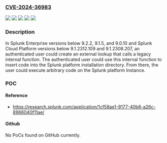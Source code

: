 ### [CVE-2024-36983](https://cve.mitre.org/cgi-bin/cvename.cgi?name=CVE-2024-36983)
![](https://img.shields.io/static/v1?label=Product&message=Splunk%20Cloud%20Platform&color=blue)
![](https://img.shields.io/static/v1?label=Product&message=Splunk%20Enterprise&color=blue)
![](https://img.shields.io/static/v1?label=Version&message=9.1.2312%3C%209.1.2312.109%20&color=brighgreen)
![](https://img.shields.io/static/v1?label=Version&message=9.2%3C%209.2.2%20&color=brighgreen)
![](https://img.shields.io/static/v1?label=Vulnerability&message=The%20software%20constructs%20all%20or%20part%20of%20a%20command%20using%20externally-influenced%20input%20from%20an%20upstream%20component%2C%20but%20it%20does%20not%20neutralize%20or%20incorrectly%20neutralizes%20special%20elements%20that%20could%20modify%20the%20intended%20command%20when%20it%20is%20sent%20to%20a%20downstream%20component.&color=brighgreen)

### Description

In Splunk Enterprise versions below 9.2.2, 9.1.5, and 9.0.10 and Splunk Cloud Platform versions below 9.1.2312.109 and 9.1.2308.207, an authenticated user could create an external lookup that calls a legacy internal function. The authenticated user could use this internal function to insert code into the Splunk platform installation directory. From there, the user could execute arbitrary code on the Splunk platform Instance.

### POC

#### Reference
- https://research.splunk.com/application/1cf58ae1-9177-40b8-a26c-8966040f11ae/

#### Github
No PoCs found on GitHub currently.

